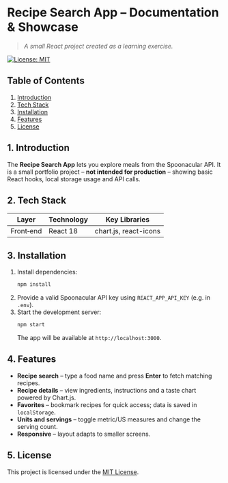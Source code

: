 # Recipe Search App – Documentation & Showcase

> *A small React project created as a learning exercise.*

[![License: MIT](https://img.shields.io/badge/License-MIT-yellow.svg)](LICENSE)

## Table of Contents
1. [Introduction](#1-introduction)
2. [Tech Stack](#2-tech-stack)
3. [Installation](#3-installation)
4. [Features](#4-features)
5. [License](#6-license)

## 1. Introduction

The **Recipe Search App** lets you explore meals from the Spoonacular API. It is a small portfolio project – **not intended for production** – showing basic React hooks, local storage usage and API calls.

## 2. Tech Stack

| Layer      | Technology | Key Libraries        |
| ---------- | ---------- | -------------------- |
| Front‑end  | React 18   | chart.js, react-icons |

## 3. Installation

1. Install dependencies:
   ```bash
   npm install
   ```
2. Provide a valid Spoonacular API key using `REACT_APP_API_KEY` (e.g. in `.env`).
3. Start the development server:
   ```bash
   npm start
   ```
   The app will be available at `http://localhost:3000`.

## 4. Features

- **Recipe search** – type a food name and press **Enter** to fetch matching recipes.
- **Recipe details** – view ingredients, instructions and a taste chart powered by Chart.js.
- **Favorites** – bookmark recipes for quick access; data is saved in `localStorage`.
- **Units and servings** – toggle metric/US measures and change the serving count.
- **Responsive** – layout adapts to smaller screens.

## 5. License

This project is licensed under the [MIT License](./LICENSE).